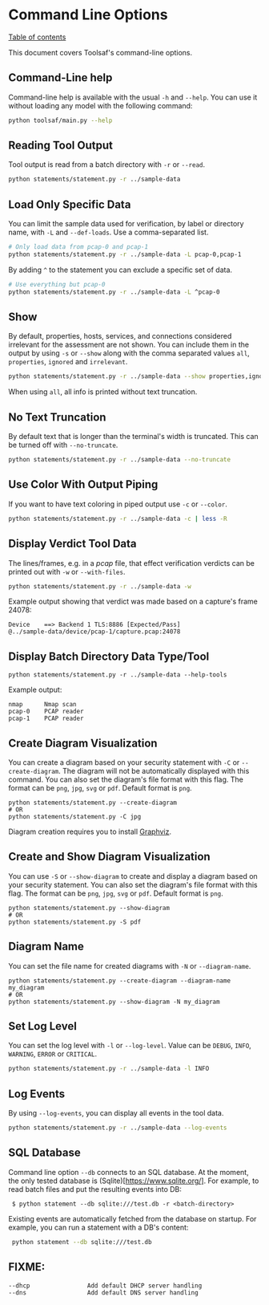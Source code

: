 # Command Line Options
[Table of contents](README.md)

This document covers Toolsaf's command-line options.

## Command-Line help
Command-line help is available with the usual `-h` and `--help`. You can use it without loading any model with the following command:
```bash
python toolsaf/main.py --help
```

## Reading Tool Output
Tool output is read from a batch directory with `-r` or `--read`.
```bash
python statements/statement.py -r ../sample-data
```

## Load Only Specific Data
You can limit the sample data used for verification, by label or directory name, with `-L` and `--def-loads`. Use a comma-separated list.
```bash
# Only load data from pcap-0 and pcap-1
python statements/statement.py -r ../sample-data -L pcap-0,pcap-1
```
By adding `^` to the statement you can exclude a specific set of data.
```bash
# Use everything but pcap-0
python statements/statement.py -r ../sample-data -L ^pcap-0
```

## Show
By default, properties, hosts, services, and connections considered irrelevant for the assessment are not shown. You can include them in the output by using `-s` or `--show` along with the comma separated values `all`, `properties`, `ignored` and `irrelevant`.
```bash
python statements/statement.py -r ../sample-data --show properties,ignored,irrelevant
```
When using `all`, all info is printed without text truncation.

## No Text Truncation
By default text that is longer than the terminal's width is truncated. This can be turned off with `--no-truncate`.
```bash
python statements/statement.py -r ../sample-data --no-truncate
```

## Use Color With Output Piping
If you want to have text coloring in piped output use `-c` or `--color`.
```bash
python statements/statement.py -r ../sample-data -c | less -R
```

## Display Verdict Tool Data
The lines/frames, e.g. in a _pcap_ file, that effect verification verdicts can be printed out with `-w` or `--with-files`.
```bash
python statements/statement.py -r ../sample-data -w
```
Example output showing that verdict was made based on a capture's frame 24078:
```
Device    ==> Backend 1 TLS:8886 [Expected/Pass]
@../sample-data/device/pcap-1/capture.pcap:24078
```

## Display Batch Directory Data Type/Tool
```
python statements/statement.py -r ../sample-data --help-tools
```
Example output:
```
nmap      Nmap scan
pcap-0    PCAP reader
pcap-1    PCAP reader
```

## Create Diagram Visualization
You can create a diagram based on your security statement with `-C` or `--create-diagram`. The diagram will not be automatically displayed with this command. You can also set the diagram's file format with this flag. The format can be `png`, `jpg`, `svg` or `pdf`. Default format is `png`.
```shell
python statements/statement.py --create-diagram
# OR
python statements/statement.py -C jpg
```
Diagram creation requires you to install [Graphviz](https://graphviz.org/download/).

## Create and Show Diagram Visualization
You can use `-S` or `--show-diagram` to create and display a diagram based on your security statement. You can also set the diagram's file format with this flag. The format can be `png`, `jpg`, `svg` or `pdf`. Default format is `png`.
```shell
python statements/statement.py --show-diagram
# OR
python statements/statement.py -S pdf
```

## Diagram Name
You can set the file name for created diagrams with `-N` or `--diagram-name`.
```shell
python statements/statement.py --create-diagram --diagram-name my_diagram
# OR
python statements/statement.py --show-diagram -N my_diagram
```

## Set Log Level
You can set the log level with `-l` or `--log-level`. Value can be `DEBUG`, `INFO`, `WARNING`, `ERROR` or `CRITICAL`.
```bash
python statements/statement.py -r ../sample-data -l INFO
```

## Log Events
By using `--log-events`, you can display all events in the tool data.
```bash
python statements/statement.py -r ../sample-data --log-events
```

## SQL Database
Command line option `--db` connects to an SQL database.
At the moment, the only tested database is (Sqlite)[https://www.sqlite.org/].
For example, to read batch files and put the resulting events into DB:

     $ python statement --db sqlite:///test.db -r <batch-directory>

Existing events are automatically fetched from the database on startup.
For example, you can run a statement with a DB's content:
```bash
 python statement --db sqlite:///test.db
```

## FIXME:
```
--dhcp                Add default DHCP server handling
--dns                 Add default DNS server handling
```